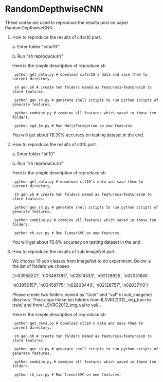 # RandomDepthwiseCNN

These codes are used to reproduce the results post on paper RandomDepthwiseCNN.

1. How to reproduce the results of cifar10 part.

	a. Enter folder "cifar10"
	
	b. Run "sh reproduce.sh"

	Here is the simple description of reproduce.sh:

		python get_data.py # download cifar10's data and save them to current directory.

		sh gen.sh # create ten folders named as features1~features10 to store features.

		python gen_sh.py # generate shell scripts to run python scripts of generate features.

		python combine.py # combine all features which saved in those ten folders.

		python sgd_1m.py # Run MultiPerceptron on new features

	You will get about 78.39% accuracy on testing dataset in the end.



2. How to reproduce the results of stl10 part.

	a. Enter folder "stl10"

	b. Run "sh reproduce.sh"

	Here is the simple description of reproduce.sh:

		python get_data.py # download stl10's data and save them to current directory.

		sh gen.sh # create ten folders named as features1~features10 to store features.

		python gen_sh.py # generate shell scripts to run python scripts of generate features.

		python combine.py # combine all features which saved in those ten folders.

		python rh_svc.py # Run linearSVC on new features.
	
	You will get about 70.8% accuracy on testing dataset in the end.



3. How to reproduce the results of sub ImageNet part.

    We choose 10 sub classes from ImageNet to do experiment. Below is the list of folders we chosen.

    ['n03958227', 'n03461385', 'n02814533', 'n02128925', 'n02051845',

    'n03956157', 'n03459775', 'n02808440', 'n02128757', 'n02037110']

    Please create two folders named as "train" and "val" in sub_imagenet directory. Then copy these ten folders from
    ILSVRC2012_img_train to train/ and from ILSVRC2012_img_val to val/ .

	Here is the simple description of reproduce.sh:

		python get_data.py # download stl10's data and save them to current directory.

		sh gen.sh # create ten folders named as features1~features10 to store features.

		python gen_sh.py # generate shell scripts to run python scripts of generate features.

		python combine.py # combine all features which saved in those ten folders.

		python rh_svc.py # Run linearSVC on new features.
